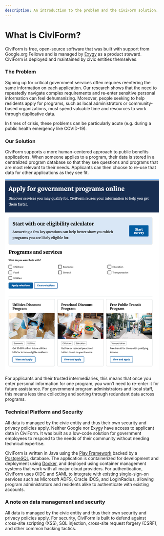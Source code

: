 ```yaml
---
description: An introduction to the problem and the CiviForm solution.
---
```


# What is CiviForm?

CiviForm is free, open-source software that was built with support from Google.org Fellows and is managed by [Exygy](https://www.exygy.com/) as a product steward. CiviForm is deployed and maintained by civic entities themselves.&#x20;

### The Problem

Signing up for critical government services often requires reentering the same information on each application. Our research shows that the need to repeatedly navigate complex requirements and re-enter sensitive personal information can feel dehumanizing. Moreover, people seeking to help residents apply for programs, such as local administrators or community-based organizations, must spend valuable time and resources to work through duplicative data.&#x20;

In times of crisis, these problems can be particularly acute (e.g. during a public health emergency like COVID-19).

### Our Solution

CiviForm supports a more human-centered approach to public benefits applications. When someone applies to a program, their data is stored in a centralized program database so that they see questions and programs that are most relevant to their needs. Applicants can then choose to re-use that data for other applications as they see fit.&#x20;

![Example of the CiviForm landing page where residents can find public benefits programs in one place.](<../.gitbook/assets/what_is_civiform_1.png>)

For applicants and their trusted intermediaries, this means that once you enter personal information for one program, you won’t need to re-enter it for future assistance. For government program administrators and local staff, this means less time collecting and sorting through redundant data across programs.

### Technical Platform and Security

All data is managed by the civic entity and thus their own security and privacy policies apply. Neither Google nor Exygy have access to applicant data in CiviForm. It was built as a low-code solution for government employees to respond to the needs of their community without needing technical expertise.

CiviForm is written in Java using the [Play Framework](https://www.playframework.com) backed by a [PostgreSQL](https://www.postgresql.org) database. The application is containerized for development and deployment using [Docker](https://www.docker.com/), and deployed using container management systems that work with all major cloud providers. For authentication, CiviForm uses OIDC and SAML to integrate with existing single-sign-on services such as Microsoft ADFS, Oracle IDCS, and LoginRadius, allowing program administrators and residents alike to authenticate with existing accounts.

### A note on data management and security

All data is managed by the civic entity and thus their own security and privacy policies apply. For security, CiviForm is built to defend against cross-site scripting (XSS), SQL injection, cross-site request forgery (CSRF), and other common hacking tactics.
